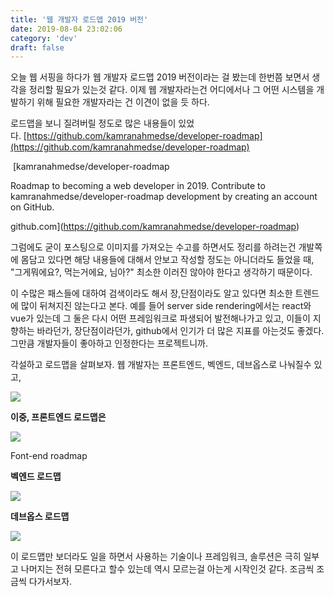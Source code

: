 ```yaml
---
title: '웹 개발자 로드맵 2019 버전'
date: 2019-08-04 23:02:06
category: 'dev'
draft: false
---
```


오늘 웹 서핑을 하다가 웹 개발자 로드맵 2019 버전이라는 걸 봤는데 한번쯤 보면서 생각을 정리할 필요가 있는것 같다. 이제 웹 개발자라는건 어디에서나 그 어떤 시스템을 개발하기 위해 필요한 개발자라는 건 이견이 없을 듯 하다. 

로드맵을 보니 질려버릴 정도로 많은 내용들이 있었다. [https://github.com/kamranahmedse/developer-roadmap](https://github.com/kamranahmedse/developer-roadmap)

 [kamranahmedse/developer-roadmap

Roadmap to becoming a web developer in 2019. Contribute to kamranahmedse/developer-roadmap development by creating an account on GitHub.

github.com](https://github.com/kamranahmedse/developer-roadmap)

그럼에도 굳이 포스팅으로 이미지를 가져오는 수고를 하면서도 정리를 하려는건 개발쪽에 몸담고 있다면 해당 내용들에 대해서 안보고 작성할 정도는 아니더라도 들었을 때, "그게뭐에요?, 먹는거에요, 님아?" 최소한 이러진 않아야 한다고 생각하기 때문이다. 

이 수많은 패스들에 대하여 검색이라도 해서 장,단점이라도 알고 있다면 최소한 트렌드에 많이 뒤쳐지진 않는다고 본다. 예를 들어 server side rendering에서는 react와 vue가 있는데 그 둘은 다시 어떤 프레임워크로 파생되어 발전해나가고 있고, 이들이 지향하는 바라던가, 장단점이라던가, github에서 인기가 더 많은 지표를 아는것도 좋겠다. 그만큼 개발자들이 좋아하고 인정한다는 프로젝트니까.

각설하고 로드맵을 살펴보자. 웹 개발자는 프론트엔드, 벡엔드, 데브옵스로 나눠질수 있고,

![](https://blog.kakaocdn.net/dn/m6Eg2/btqxeJzNMAr/NYenDjkapu62Kf3lqPLIPk/img.png)

**이중, 프론트엔드 로드맵은**

![](https://blog.kakaocdn.net/dn/mVrKf/btqxf3RQEtV/onOEUJxuS3EvPlMp9ZXWK1/img.png)

Font-end roadmap

**벡엔드 로드맵**

![](https://blog.kakaocdn.net/dn/bfWufj/btqxcNQqIsD/ubSuDBvGgk2sWlpcB3ujf0/img.png)

**데브옵스 로드맵**

![](https://blog.kakaocdn.net/dn/ocWCQ/btqxfesNojG/2xSexDQKaCc55DZMQWHfXk/img.png)

이 로드맵만 보더라도 일을 하면서 사용하는 기술이나 프레임워크, 솔루션은 극히 일부고 나머지는 전혀 모른다고 할수 있는데 역시 모르는걸 아는게 시작인것 같다. 조금씩 조금씩 다가서보자.
